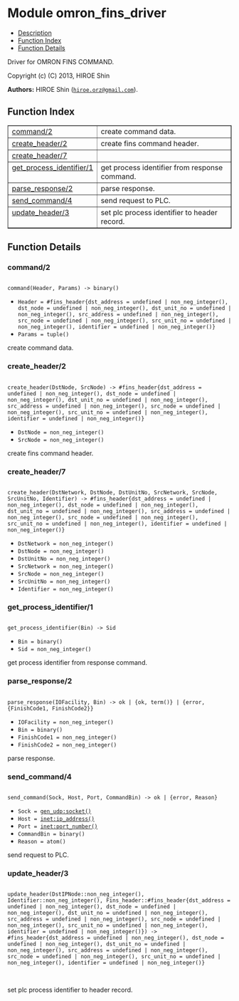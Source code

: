 

# Module omron_fins_driver #
* [Description](#description)
* [Function Index](#index)
* [Function Details](#functions)

Driver for OMRON FINS COMMAND.

Copyright (c) (C) 2013, HIROE Shin

__Authors:__ HIROE Shin ([`hiroe.orz@gmail.com`](mailto:hiroe.orz@gmail.com)).

<a name="index"></a>

## Function Index ##


<table width="100%" border="1" cellspacing="0" cellpadding="2" summary="function index"><tr><td valign="top"><a href="#command-2">command/2</a></td><td>create command data.</td></tr><tr><td valign="top"><a href="#create_header-2">create_header/2</a></td><td>create fins command header.</td></tr><tr><td valign="top"><a href="#create_header-7">create_header/7</a></td><td></td></tr><tr><td valign="top"><a href="#get_process_identifier-1">get_process_identifier/1</a></td><td>get process identifier from response command.</td></tr><tr><td valign="top"><a href="#parse_response-2">parse_response/2</a></td><td>parse response.</td></tr><tr><td valign="top"><a href="#send_command-4">send_command/4</a></td><td>send request to PLC.</td></tr><tr><td valign="top"><a href="#update_header-3">update_header/3</a></td><td>set plc process identifier to header record.</td></tr></table>


<a name="functions"></a>

## Function Details ##

<a name="command-2"></a>

### command/2 ###

<pre><code>
command(Header, Params) -&gt; binary()
</code></pre>

<ul class="definitions"><li><code>Header = #fins_header{dst_address = undefined | non_neg_integer(), dst_node = undefined | non_neg_integer(), dst_unit_no = undefined | non_neg_integer(), src_address = undefined | non_neg_integer(), src_node = undefined | non_neg_integer(), src_unit_no = undefined | non_neg_integer(), identifier = undefined | non_neg_integer()}</code></li><li><code>Params = tuple()</code></li></ul>

create command data.

<a name="create_header-2"></a>

### create_header/2 ###

<pre><code>
create_header(DstNode, SrcNode) -&gt; #fins_header{dst_address = undefined | non_neg_integer(), dst_node = undefined | non_neg_integer(), dst_unit_no = undefined | non_neg_integer(), src_address = undefined | non_neg_integer(), src_node = undefined | non_neg_integer(), src_unit_no = undefined | non_neg_integer(), identifier = undefined | non_neg_integer()}
</code></pre>

<ul class="definitions"><li><code>DstNode = non_neg_integer()</code></li><li><code>SrcNode = non_neg_integer()</code></li></ul>

create fins command header.

<a name="create_header-7"></a>

### create_header/7 ###

<pre><code>
create_header(DstNetwork, DstNode, DstUnitNo, SrcNetwork, SrcNode, SrcUnitNo, Identifier) -&gt; #fins_header{dst_address = undefined | non_neg_integer(), dst_node = undefined | non_neg_integer(), dst_unit_no = undefined | non_neg_integer(), src_address = undefined | non_neg_integer(), src_node = undefined | non_neg_integer(), src_unit_no = undefined | non_neg_integer(), identifier = undefined | non_neg_integer()}
</code></pre>

<ul class="definitions"><li><code>DstNetwork = non_neg_integer()</code></li><li><code>DstNode = non_neg_integer()</code></li><li><code>DstUnitNo = non_neg_integer()</code></li><li><code>SrcNetwork = non_neg_integer()</code></li><li><code>SrcNode = non_neg_integer()</code></li><li><code>SrcUnitNo = non_neg_integer()</code></li><li><code>Identifier = non_neg_integer()</code></li></ul>

<a name="get_process_identifier-1"></a>

### get_process_identifier/1 ###

<pre><code>
get_process_identifier(Bin) -&gt; Sid
</code></pre>

<ul class="definitions"><li><code>Bin = binary()</code></li><li><code>Sid = non_neg_integer()</code></li></ul>

get process identifier from response command.

<a name="parse_response-2"></a>

### parse_response/2 ###

<pre><code>
parse_response(IOFacility, Bin) -&gt; ok | {ok, term()} | {error, {FinishCode1, FinishCode2}}
</code></pre>

<ul class="definitions"><li><code>IOFacility = non_neg_integer()</code></li><li><code>Bin = binary()</code></li><li><code>FinishCode1 = non_neg_integer()</code></li><li><code>FinishCode2 = non_neg_integer()</code></li></ul>

parse response.

<a name="send_command-4"></a>

### send_command/4 ###

<pre><code>
send_command(Sock, Host, Port, CommandBin) -&gt; ok | {error, Reason}
</code></pre>

<ul class="definitions"><li><code>Sock = <a href="gen_udp.md#type-socket">gen_udp:socket()</a></code></li><li><code>Host = <a href="inet.md#type-ip_address">inet:ip_address()</a></code></li><li><code>Port = <a href="inet.md#type-port_number">inet:port_number()</a></code></li><li><code>CommandBin = binary()</code></li><li><code>Reason = atom()</code></li></ul>

send request to PLC.

<a name="update_header-3"></a>

### update_header/3 ###

<pre><code>
update_header(DstIPNode::non_neg_integer(), Identifier::non_neg_integer(), Fins_header::#fins_header{dst_address = undefined | non_neg_integer(), dst_node = undefined | non_neg_integer(), dst_unit_no = undefined | non_neg_integer(), src_address = undefined | non_neg_integer(), src_node = undefined | non_neg_integer(), src_unit_no = undefined | non_neg_integer(), identifier = undefined | non_neg_integer()}) -&gt; #fins_header{dst_address = undefined | non_neg_integer(), dst_node = undefined | non_neg_integer(), dst_unit_no = undefined | non_neg_integer(), src_address = undefined | non_neg_integer(), src_node = undefined | non_neg_integer(), src_unit_no = undefined | non_neg_integer(), identifier = undefined | non_neg_integer()}
</code></pre>
<br />

set plc process identifier to header record.

